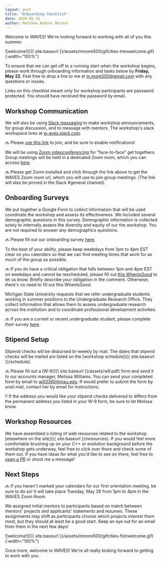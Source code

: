 ```yaml
---
layout: post
title: "Onboarding Checklist"
date: 2020-05-16
author: Matthew Andres Moreno
---
```


Welcome to WAVES!
We're looking forward to working with all of you this summer.

![welcome!]({{ site.baseurl }}/assets/mmore500/gifcities-trenwelcome.gif){:width="100%"}

To ensure that we can get off to a running start when the workshop begins, please work through onboarding information and tasks below by **Friday, May 22**.
Feel free to drop a line to me at [m.more500@gmail.com](mailto:m.more500@gmail.com) with any questions or issues.

Links on this checklist meant only for workshop participants are password protected.
You should have received the password by email.

## Workshop Communication

We will also be using [Slack messaging](https://slack.com/) to make workshop announcements, for group discussion, and to message with mentors.
The workshop's slack workspace lives at [w-aves.slack.com](https://w-aves.slack.com).

:soon: Please [use this link](https://mmore500.com/hopto/at) to join, and be sure to enable notifications!

We will be using [Zoom videoconferencing](https://zoom.us/) for "face-to-face" get togethers.
Group meetings will be held in a dedicated Zoom room, which you can access [here](https://mmore500.com/hopto/ar).

:soon: Please get Zoom installed and click through the link above to get the WAVES Zoom room url, which you will use to join group meetings.
(The link will also be pinned in the Slack #general channel).

## Onboarding Surveys

We put together a Google Form to collect information that will be used coordinate the workshop and assess its effectiveness.
We included several demographic questions in this survey.
Demographic information is collected solely to internally assess the diversity and equity of our the workshop.
You are not required to answer any demographics questions.

:soon: Please fill out our onboarding survey [here](https://mmore500.com/hopto/aq).

To the best of your ability, please keep weekdays from 1pm to 4pm EST clear on you calendars so that we can find meeting times that work for as much of the group as possible.

:soon: If you do have a critical obligation that falls between 1pm and 4pm EST on weekdays and cannot be rescheduled, please fill out [this WhenIsGood](https://mmore500.com/hopto/as) to let us know.
Briefly describe your obligation in the comment.
Otherwise, there's no need to fill out this WhenIsGood.

Michgan State University requests that we refer undergraduate students working in summer positions to the Undergraduate Research Office.
They collect information that allows them to assess undergraduate research across the institution and to coordinate professional development activities.

:soon: If you are a current or recent undergraduate student, please complete their survey [here](https://mmore500.com/hopto/au).

## Stipend Setup

Stipend checks will be disbursed bi-weekly by mail.
The dates that stipend checks will be mailed are listed on the [workshop schedule]({{ site.baseurl }}/schedule).

:soon: Please fill out a [W-9]({{ site.baseurl }}/assets/w9.pdf) form and send it to our accounts manager, Melissa Williams.
You can send your completed form by email to [will3360@msu.edu](mailto:will3360@msu.edu).
If would prefer to submit the form by snail mail, contact her by email for instructions.

:bangbang: If the address you would like your stipend checks delivered to differs from the permanent address you listed in your W-9 form, be sure to let Melissa know.

## Workshop Resources

We have assembled a listing of web resources related to the workshop [elsewhere on the site]({{ site.baseurl }}/resources).
If you would feel more comfortable brushing up on your C++ or evolution background before the workshop gets underway, feel free to click over there and check some of them out.
If you have ideas for what you'd like to see on there, feel free to [open a PR](https://github.com/mmore500/waves) or shoot me a message!

## Next Steps

:soon: If you haven't marked your calendars for our first orientation meeting, be sure to do so!
It will take place Tuesday, May 26 from 1pm to 4pm in the WAVES Zoom Room.

We assigned initial mentors to participants based on match between mentors' projects and applicants' statements and resumes.
These assignments may shift as participants choose which projects interest them most, but they should at least be a good start.
Keep an eye out for an email from them in the next few days!

![welcome!]({{ site.baseurl }}/assets/mmore500/gifcities-fishwelcome.gif){:width="100%"}

Once more, welcome to WAVES!
We're all really looking forward to getting to work with you.
